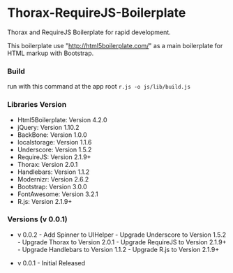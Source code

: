 Thorax-RequireJS-Boilerplate
============================

Thorax and RequireJS Boilerplate for rapid development.

This boilerplate use "http://html5boilerplate.com/" as a main boilerplate for HTML markup with Bootstrap.

### Build

run with this command at the app root `r.js -o js/lib/build.js`

### Libraries Version

* Html5Boilerplate: Version 4.2.0
* jQuery: Version 1.10.2
* BackBone: Version 1.0.0
* localstorage: Version 1.1.6
* Underscore: Version 1.5.2
* RequireJS: Version 2.1.9+
* Thorax: Version 2.0.1
* Handlebars: Version 1.1.2
* Modernizr: Version 2.6.2
* Bootstrap: Version 3.0.0
* FontAwesome: Version 3.2.1
* R.js: Version 2.1.9+

### Versions (v 0.0.1)

* v 0.0.2 	- Add Spinner to UIHelper
			- Upgrade Underscore to Version 1.5.2
			- Upgrade Thorax to Version 2.0.1
			- Upgrade RequireJS to Version 2.1.9+
			- Upgrade Handlebars to Version 1.1.2
			- Upgrade R.js to Version 2.1.9+

* v 0.0.1 	- Initial Released